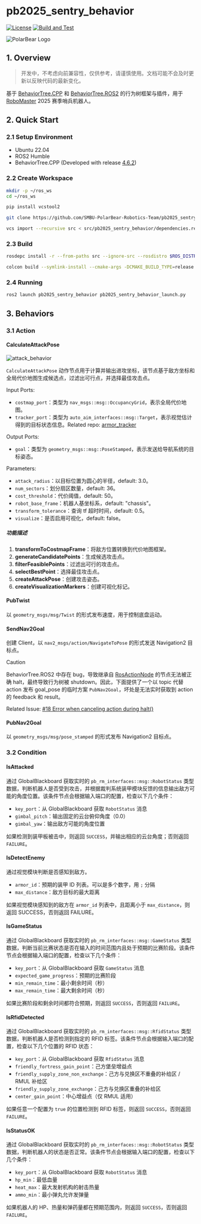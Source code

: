 # pb2025_sentry_behavior

[![License](https://img.shields.io/badge/License-Apache%202.0-blue.svg)](https://opensource.org/licenses/Apache-2.0)
[![Build and Test](https://github.com/SMBU-PolarBear-Robotics-Team/pb2025_sentry_behavior/actions/workflows/ci.yml/badge.svg)](https://github.com/SMBU-PolarBear-Robotics-Team/pb2025_sentry_behavior/actions/workflows/ci.yml)

![PolarBear Logo](https://raw.githubusercontent.com/SMBU-PolarBear-Robotics-Team/.github/main/.docs/image/polarbear_logo_text.png)

## 1. Overview

> 开发中，不考虑向前兼容性，仅供参考，请谨慎使用。文档可能不会及时更新以反映代码的最新变化。

基于 [BehaviorTree.CPP](https://github.com/BehaviorTree/BehaviorTree.CPP) 和 [BehaviorTree.ROS2](https://github.com/BehaviorTree/BehaviorTree.ROS2) 的行为树框架与插件，用于 [RoboMaster](https://www.robomaster.com) 2025 赛季哨兵机器人。

## 2. Quick Start

### 2.1 Setup Environment

- Ubuntu 22.04
- ROS2 Humble
- BehaviorTree.CPP (Developed with release [4.6.2](https://github.com/BehaviorTree/BehaviorTree.CPP/releases/tag/4.6.2))

### 2.2 Create Workspace

```bash
mkdir -p ~/ros_ws
cd ~/ros_ws
```

```bash
pip install vcstool2
```

```bash
git clone https://github.com/SMBU-PolarBear-Robotics-Team/pb2025_sentry_behavior.git src/pb2025_sentry_behavior
```

```bash
vcs import --recursive src < src/pb2025_sentry_behavior/dependencies.repos
```

### 2.3 Build

```bash
rosdepc install -r --from-paths src --ignore-src --rosdistro $ROS_DISTRO -y
```

```bash
colcon build --symlink-install --cmake-args -DCMAKE_BUILD_TYPE=release
```

### 2.4 Running

```bash
ros2 launch pb2025_sentry_behavior pb2025_sentry_behavior_launch.py
```

## 3. Behaviors

### 3.1 Action

#### CalculateAttackPose

![attack_behavior](https://raw.githubusercontent.com/LihanChen2004/picx-images-hosting/master/attack_behavior.99th7cowh5.gif)

`CalculateAttackPose` 动作节点用于计算并输出进攻坐标，该节点基于敌方坐标和全局代价地图生成候选点，过滤出可行点，并选择最佳攻击点。

Input Ports:

- `costmap_port`：类型为 `nav_msgs::msg::OccupancyGrid`，表示全局代价地图。
- `tracker_port`：类型为 `auto_aim_interfaces::msg::Target`，表示视觉估计得到的目标状态信息。Related repo: [armor_tracker](https://github.com/SMBU-PolarBear-Robotics-Team/pb2025_rm_vision/tree/main/armor_tracker)

Output Ports:

- `goal`：类型为 `geometry_msgs::msg::PoseStamped`，表示发送给导航系统的目标姿态。

Parameters:

- `attack_radius`：以目标位置为圆心的半径，default: 3.0。
- `num_sectors`：划分扇区数量，default: 36。
- `cost_threshold`：代价阈值，default: 50。
- `robot_base_frame`：机器人基坐标系，default: "chassis"。
- `transform_tolerance`：查询 tf 超时时间，default: 0.5。
- `visualize`：是否启用可视化，default: false。

##### 功能描述

1. **transformToCostmapFrame**：将敌方位置转换到代价地图框架。
2. **generateCandidatePoints**：生成候选攻击点。
3. **filterFeasiblePoints**：过滤出可行的攻击点。
4. **selectBestPoint**：选择最佳攻击点。
5. **createAttackPose**：创建攻击姿态。
6. **createVisualizationMarkers**：创建可视化标记。

#### PubTwist

以 `geometry_msgs/msg/Twist` 的形式发布速度，用于控制底盘运动。

#### SendNav2Goal

创建 Client，以 `nav2_msgs/action/NavigateToPose` 的形式发送 Navigation2 目标点。

> [!CAUTION]
> BehaviorTree.ROS2 中存在 bug，导致继承自 [RosActionNode](https://github.com/BehaviorTree/BehaviorTree.ROS2/blob/cc31ea7b97947f1aac6e8c37df6cec379c84a7d9/behaviortree_ros2/include/behaviortree_ros2/bt_action_node.hpp#L80) 的节点无法被正确 halt，最终导致行为树被 shutdown。因此，下面提供了一个以 topic 代替 action 发布 goal_pose 的临时方案 `PubNav2Goal`，坏处是无法实时获取到 action 的 feedback 和 result。
>
> Related Issue:  [#18 Error when canceling action during halt()](https://github.com/BehaviorTree/BehaviorTree.ROS2/issues/18)

#### PubNav2Goal

以 `geometry_msgs/msg/pose_stamped` 的形式发布 Navigation2 目标点。

### 3.2 Condition

#### IsAttacked

通过 GlobalBlackboard 获取实时的 `pb_rm_interfaces::msg::RobotStatus` 类型数据，判断机器人是否受到攻击，并根据裁判系统装甲模块反馈的信息输出敌方可能的角度位置。该条件节点会根据输入端口的配置，检查以下几个条件：

- `key_port`：从 GlobalBlackboard 获取 `RobotStatus` 消息
- `gimbal_pitch`：输出固定的云台俯仰角度（0.0）
- `gimbal_yaw`：输出敌方可能的角度位置

如果检测到装甲板被击中，则返回 `SUCCESS`，并输出相应的云台角度；否则返回 `FAILURE`。

#### IsDetectEnemy

通过视觉模块判断是否感知到敌方。

- `armor_id`：预期的装甲 ID 列表。可以是多个数字，用 `;` 分隔
- `max_distance`：敌方目标的最大距离

如果视觉模块感知到的敌方在 `armor_id` 列表中，且距离小于 `max_distance`，则返回 SUCCESS，否则返回 FAILURE。

#### IsGameStatus

通过 GlobalBlackboard 获取实时的 `pb_rm_interfaces::msg::GameStatus` 类型数据，判断当前比赛状态是否在输入的时间范围内且处于预期的比赛阶段。该条件节点会根据输入端口的配置，检查以下几个条件：

- `key_port`：从 GlobalBlackboard 获取 `GameStatus` 消息
- `expected_game_progress`：预期的比赛阶段
- `min_remain_time`：最小剩余时间（秒）
- `max_remain_time`：最大剩余时间（秒）

如果比赛阶段和剩余时间都符合预期，则返回 `SUCCESS`，否则返回 `FAILURE`。

#### IsRfidDetected

通过 GlobalBlackboard 获取实时的 `pb_rm_interfaces::msg::RfidStatus` 类型数据，判断机器人是否检测到指定的 RFID 标签。该条件节点会根据输入端口的配置，检查以下几个位置的 RFID 状态：

- `key_port`：从 GlobalBlackboard 获取 `RfidStatus` 消息
- `friendly_fortress_gain_point`：己方堡垒增益点
- `friendly_supply_zone_non_exchange`：己方与兑换区不重叠的补给区 / RMUL 补给区
- `friendly_supply_zone_exchange`：己方与兑换区重叠的补给区
- `center_gain_point`：中心增益点（仅 RMUL 适用）

如果任意一个配置为 `true` 的位置检测到 RFID 标签，则返回 `SUCCESS`，否则返回 `FAILURE`。

#### IsStatusOK

通过 GlobalBlackboard 获取实时的 `pb_rm_interfaces::msg::RobotStatus` 类型数据，判断机器人的状态是否正常。该条件节点会根据输入端口的配置，检查以下几个条件：

- `key_port`：从 GlobalBlackboard 获取 `RobotStatus` 消息
- `hp_min`：最低血量
- `heat_max`：最大发射机构的射击热量
- `ammo_min`：最小弹丸允许发弹量

如果机器人的 HP、热量和弹药量都在预期范围内，则返回 `SUCCESS`，否则返回 `FAILURE`。
